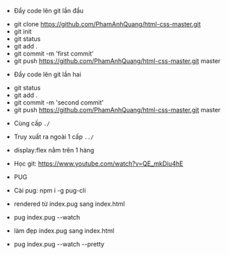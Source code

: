 - Đẩy code lên git lần đầu
 + git clone https://github.com/PhamAnhQuang/html-css-master.git
 + git init
 + git status
 + git add .
 + git commit -m 'first commit'
 + git push https://github.com/PhamAnhQuang/html-css-master.git master
- Đẩy code lên git lần hai
 + git status
 + git add .
 + git commit -m 'second commit'
 + git push https://github.com/PhamAnhQuang/html-css-master.git master
- Cùng cấp `./`
- Truy xuất ra ngoài 1 cấp `../`
- display:flex nằm trên 1 hàng

- Học git: https://www.youtube.com/watch?v=QE_mkDiu4hE

- PUG
+ Cài pug: npm i -g pug-cli
- rendered từ index.pug sang index.html
+ pug index.pug --watch
- làm đẹp index.pug sang index.html
+ pug index.pug --watch --pretty